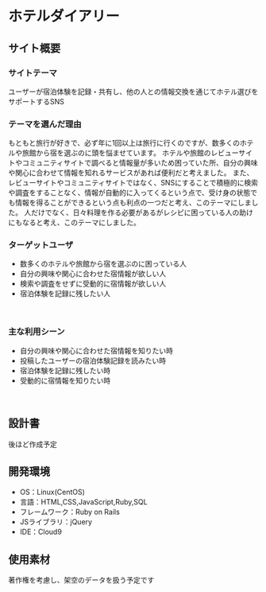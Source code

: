 # ホテルダイアリー

## サイト概要
### サイトテーマ
ユーザーが宿泊体験を記録・共有し、他の人との情報交換を通じてホテル選びをサポートするSNS
​
### テーマを選んだ理由
もともと旅行が好きで、必ず年に1回以上は旅行に行くのですが、数多くのホテルや旅館から宿を選ぶのに頭を悩ませています。
ホテルや旅館のレビューサイトやコミュニティサイトで調べると情報量が多いため困っていた所、自分の興味や関心に合わせて情報を知れるサービスがあれば便利だと考えました。
また、レビューサイトやコミュニティサイトではなく、SNSにすることで積極的に検索や調査をすることなく、情報が自動的に入ってくるという点で、受け身の状態でも情報を得ることができるという点も利点の一つだと考え、このテーマにしました。
人だけでなく、日々料理を作る必要があるがレシピに困っている人の助けにもなると考え、このテーマにしました。
​
### ターゲットユーザ
* 数多くのホテルや旅館から宿を選ぶのに困っている人
* 自分の興味や関心に合わせた宿情報が欲しい人
* 検索や調査をせずに受動的に宿情報が欲しい人
* 宿泊体験を記録に残したい人

​
### 主な利用シーン
* 自分の興味や関心に合わせた宿情報を知りたい時
* 投稿したユーザーの宿泊体験記録を読みたい時
* 宿泊体験を記録に残したい時
* 受動的に宿情報を知りたい時
<!-- 【補足説明】 -->
<!-- - 〜な時という記載方法で、2つ以上記載しましょう -->
​
## 設計書
後ほど作成予定
​
## 開発環境
- OS：Linux(CentOS)
- 言語：HTML,CSS,JavaScript,Ruby,SQL
- フレームワーク：Ruby on Rails
- JSライブラリ：jQuery
- IDE：Cloud9
​
## 使用素材
著作権を考慮し、架空のデータを扱う予定です
